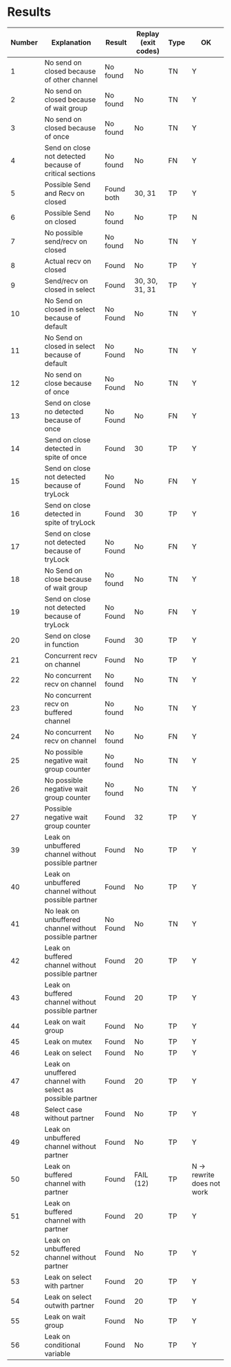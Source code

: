 # Results

| Number | Explanation | Result | Replay (exit codes) | Type | OK |
| --- | --- | --- | --- | --- | --- |
| 1 | No send on closed because of other channel |  No found | No | TN | Y |
| 2 | No send on closed because of wait group    |  No found | No | TN | Y |
| 3 | No send on closed because of once          |  No found | No | TN | Y |
| 4 | Send on close not detected because of critical sections | No found | No | FN | Y |
| 5 | Possible Send and Recv on closed           | Found both | 30, 31 | TP | Y |
| 6 | Possible Send on closed                    | No found  | No | TP | N |
| 7 | No possible send/recv on closed                 | No found  | No | TN | Y |
| 8 | Actual recv on closed                     | Found | No | TP | Y |
| 9 | Send/recv on closed in select             | Found | 30, 30, 31, 31 | TP | Y |
| 10 | No Send on closed in select because of default | No Found | No | TN | Y |
| 11 | No Send on closed in select because of default    | No Found | No | TN | Y |
| 12 | No send on close because of once | No Found | No | TN | Y |
| 13 | Send on close no detected because of once | No Found | No | FN | Y |
| 14 | Send on close detected in spite of once | Found | 30 | TP | Y |
| 15 | Send on close not detected because of tryLock | No Found | No | FN | Y |
| 16 | Send on close detected in spite of tryLock | Found | 30 | TP | Y |
| 17 | Send on close not detected because of tryLock | No Found | No | FN | Y |
| 18 | No Send on close because of wait group | No found | No | TN | Y |
| 19 | Send on close not detected because of tryLock | No Found | No | FN | Y |
| 20 | Send on close in function | Found | 30 | TP | Y |
| 21 | Concurrent recv on channel | Found | No | TP | Y |
| 22 | No concurrent recv on channel | No found | No | TN | Y |
| 23 | No concurrent recv on buffered channel | No found | No | TN | Y |
| 24 | No concurrent recv on channel | No found | No | FN | Y |
| 25 | No possible negative wait group counter | No found | No | TN | Y |
| 26 | No possible negative wait group counter | No found | No | TN | Y |
| 27 | Possible negative wait group counter | Found | 32 | TP | Y |
| 39 | Leak on unbuffered channel without possible partner | Found | No | TP | Y |
| 40 | Leak on unbuffered channel without possible partner | Found | No | TP | Y |
| 41 | No leak on unbuffered channel without possible partner | No Found | No | TN | Y |
| 42 | Leak on buffered channel without possible partner | Found | 20 | TP | Y |
| 43 | Leak on buffered channel without possible partner | Found | 20 | TP | Y |
| 44 | Leak on wait group | Found | No | TP | Y |
| 45 | Leak on mutex | Found | No | TP | Y |
| 46 | Leak on select | Found | No | TP | Y |
| 47 | Leak on unuffered channel with select as possible partner | Found | 20 | TP | Y |
| 48 | Select case without partner | Found | No | TP | Y |
| 49 | Leak on unbuffered channel without partner | Found | No | TP | Y |
| 50 | Leak on buffered channel with partner | Found | FAIL (12) | TP | N -> rewrite does not work |
| 51 | Leak on buffered channel with partner | Found | 20 | TP | Y |
| 52 | Leak on unbuffered channel without partner | Found | No | TP | Y |
| 53 | Leak on select with partner | Found | 20 | TP | Y |
| 54 | Leak on select outwith partner | Found | 20 | TP | Y |
| 55 | Leak on wait group | Found | No | TP | Y |
| 56 | Leak on conditional variable | Found | No | TP | Y |